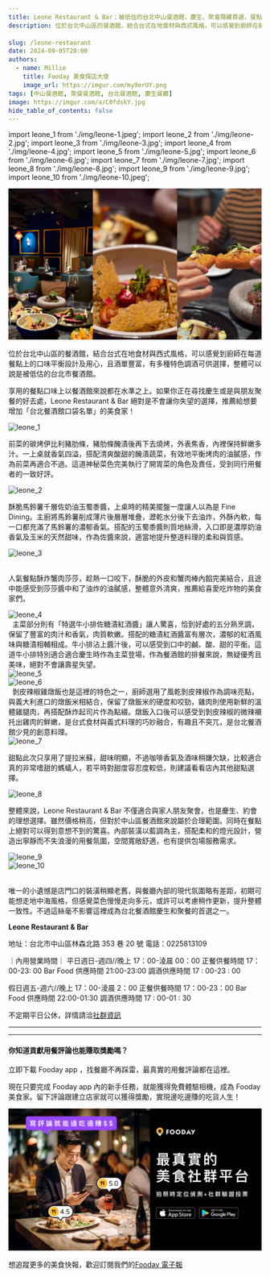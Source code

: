 ```yaml
---
title: Leone Restaurant & Bar：被低估的台北中山餐酒館，慶生、聚會隱藏首選，餐點口味絕不踩雷！
description: 位於台北中山區的餐酒館，結合台式在地食材與西式風格，可以感覺到廚師在每道餐點上的口味平衡設計及用心，且酒單豐富，有多種特色調酒可供選擇，整體可以說是被低估的台北市餐酒館。推薦給想要增加「台北餐酒館口袋名單」的美食家！

slug: /leone-restaurant
date: 2024-09-05T20:00
authors:
  - name: Millie
    title: Fooday 美食探店大使
    image_url: https://imgur.com/my9erUY.png
tags: [中山餐酒館, 聚餐餐酒館, 台北餐酒館, 慶生餐廳]
image: https://imgur.com/a/C0fdskY.jpg
hide_table_of_contents: false
---
```


import leone_1 from './img/leone-1.jpeg';
import leone_2 from './img/leone-2.jpg';
import leone_3 from './img/leone-3.jpg';
import leone_4 from './img/leone-4.jpg';
import leone_5 from './img/leone-5.jpg';
import leone_6 from './img/leone-6.jpg';
import leone_7 from './img/leone-7.jpg';
import leone_8 from './img/leone-8.jpg';
import leone_9 from './img/leone-9.jpg';
import leone_10 from './img/leone-10.jpeg';

![leone](./img/leone.jpg)

位於台北中山區的餐酒館，結合台式在地食材與西式風格，可以感覺到廚師在每道餐點上的口味平衡設計及用心，且酒單豐富，有多種特色調酒可供選擇，整體可以說是被低估的台北市餐酒館。

享用的餐點口味上以餐酒館來說都在水準之上。如果你正在尋找慶生或是與朋友聚餐的好去處，Leone Restaurant & Bar 絕對是不會讓你失望的選擇，推薦給想要增加「台北餐酒館口袋名單」的美食家！

<!-- truncate -->

<div style={{ textAlign: 'center' }}>
  <img src={leone_1} style={{ width: '80%' }} alt="leone_1" />
</div>

前菜的碳烤伊比利豬肋條，豬肋條醃漬後再下去燒烤，外表焦香，內裡保持鮮嫩多汁。一上桌就香氣四溢，搭配清爽酸甜的醃漬蔬菜，有效地平衡烤肉的油膩感，作為前菜再適合不過。這道神秘菜色完美執行了開胃菜的角色及責任，受到同行用餐者的一致好評。

<div style={{ textAlign: 'center' }}>
  <img src={leone_2} style={{ width: '80%' }} alt="leone_2" />
</div>

酥脆馬鈴薯千層佐奶油玉蜀黍醬，上桌時的精美擺盤一度讓人以為是 Fine Dining。主廚將馬鈴薯削成薄片後層層堆疊，瀝乾水分後下去油炸，外酥內軟，每一口都充滿了馬鈴薯的濃郁香氣。搭配的玉蜀黍醬則質地絲滑，入口即是濃厚奶油香氣及玉米的天然甜味，作為佐醬來說，適當地提升整道料理的柔和與質感。

<div style={{ textAlign: 'center' }}>
  <img src={leone_3} style={{ width: '80%' }} alt="leone_3" />
</div>
 

人氣餐點酥炸蟹肉莎莎，趁熱一口咬下，酥脆的外皮和蟹肉棒內餡完美結合，且途中能感受到莎莎醬中和了油炸的油膩感，整體意外清爽，推薦給喜愛吃炸物的美食家們。

<div style={{ textAlign: 'center' }}>
  <img src={leone_4} style={{ width: '80%' }} alt="leone_4" />
</div>
 
主菜部分則有「特選牛小排佐糖漬紅酒醬」讓人驚喜，恰到好處的五分熟烹調，保留了豐富的肉汁和香氣，肉質軟嫩。搭配的糖漬紅酒醬富有層次，濃郁的紅酒風味與糖漬相輔相成。牛小排沾上醬汁後，可以感受到口中的鹹、酸、甜的平衡。這道牛小排特別適合適合慶生時作為主菜登場，作為餐酒館的排餐來說，無疑優秀且美味，絕對不會讓壽星失望。
 
<div style={{ textAlign: 'center' }}>
  <img src={leone_5} style={{ width: '80%' }} alt="leone_5" />
</div>
<div style={{ textAlign: 'center' }}>
  <img src={leone_6} style={{ width: '80%' }} alt="leone_6" />
</div>
 
剝皮辣椒雞燉飯也是這裡的特色之一，廚師選用了風乾剝皮辣椒作為調味亮點，與義大利進口的燉飯米相結合，保留了燉飯米的硬度和咬勁，雞肉則使用新鮮的溫體雞腿肉，再搭配酥炸起司片作為點綴。燉飯入口後可以感受到剝皮辣椒的微辣襯托出雞肉的鮮嫩，是台式食材與義式料理的巧妙融合，有趣且不突兀，是台北餐酒館少見的創意料理。
 
<div style={{ textAlign: 'center' }}>
  <img src={leone_7} style={{ width: '80%' }} alt="leone_7" />
</div>

甜點此次只享用了提拉米蘇，甜味明顯，不過咖啡香氣及酒味稍嫌欠缺，比較適合真的非常嗜甜的螞蟻人，若平時對甜度容忍度較低，則建議看看店內其他甜點選擇。

<div style={{ textAlign: 'center' }}>
  <img src={leone_8} style={{ width: '80%' }} alt="leone_8" />
</div>

整體來說，Leone Restaurant & Bar 不僅適合與家人朋友聚會，也是慶生、約會的理想選擇。雖然價格稍高，但對於中山區餐酒館來說屬於合理範圍。同時在餐點上絕對可以得到意想不到的驚喜。內部裝潢以藍調為主，搭配柔和的燈光設計，營造出寧靜而不失浪漫的用餐氛圍，空間寬敞舒適，也有提供包場服務需求。

<div style={{ textAlign: 'center' }}>
  <img src={leone_9} style={{ width: '80%' }} alt="leone_9" />
</div>

<div style={{ textAlign: 'center' }}>
  <img src={leone_10} style={{ width: '80%' }} alt="leone_10" />
</div><br/>

唯一的小遺憾是店門口的裝潢稍顯老舊，與餐廳內部的現代氛圍略有差距，初期可能想走地中海風格，但感覺菜色慢慢走向多元，或許可以考慮稍作更新，提升整體一致性。不過這絲毫不影響這裡成為台北餐酒館慶生和聚餐的首選之一。

**Leone Restaurant & Bar**

地址：台北市中山區林森北路 353 巷 20 號
電話：0225813109

｜內用營業時間｜
平日週日-週四//晚上 17：00-淩晨 00：00
正餐供餐時間 17：00-23: 00
Bar Food 供應時間 21:00-23:00
調酒供應時間 17 : 00-23 : 00

假日週五-週六//晚上 17：00-淩晨 2：00
正餐供餐時間 17：00-23：00
Bar Food 供應時間 22:00-01:30
調酒供應時間 17 : 00-01 : 30

不定期平日公休，詳情請洽[社群資訊](https://www.facebook.com/leonetaipei)

---

---

#### 你知道貢獻用餐評論也能賺取獎勵嗎？

立即下載 Fooday app ，找餐廳不再踩雷，最真實的用餐評論都在這裡。

現在只要完成 Fooday app 內的新手任務，就能獲得免費體驗相機，成為 Fooday 美食家。留下評論跟建立店家就可以獲得獎勵，實現邊吃邊賺的吃貨人生！

[![立即下載 Fooday app](./img/download-now01.jpg)](https://fooday.app/)

想追蹤更多的美食快報，歡迎訂閱我們的[Fooday 電子報](https://blog-zh.fooday.app/)
